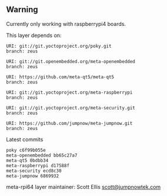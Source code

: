 ## Warning
Currently only working with raspberrypi4 boards.

This layer depends on:

    URI: git://git.yoctoproject.org/poky.git
    branch: zeus

    URI: git://git.openembedded.org/meta-openembedded
    branch: zeus

    URI: https://github.com/meta-qt5/meta-qt5
    branch: zeus

    URI: git://git.yoctoproject.org/meta-raspberrypi
    branch: zeus

    URI: git://git.yoctoproject.org/meta-security.git
    branch: zeus

    URI: https://github.com/jumpnow/meta-jumpnow.git
    branch: zeus

Latest commits

    poky c6f99b055e
    meta-openembedded bb65c27a7
    meta-qt5 0bdbb34
    meta-raspberrypi d17588f
    meta-security ecd8c30
    meta-jumpnow 6869932

meta-rpi64 layer maintainer: Scott Ellis <scott@jumpnowtek.com>
